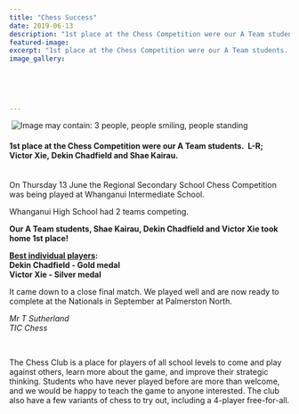 ```yaml
---
title: "Chess Success"
date: 2019-06-13
description: "1st place at the Chess Competition were our A Team students.  L-R;  Victor Xie, Dekin Chadfield and Shae Kairau..."
featured-image: 
excerpt: "1st place at the Chess Competition were our A Team students.  L-R;  Victor Xie, Dekin Chadfield and Shae Kairau."
image_gallery:
	
	
	
	
	
---
```


<p>&nbsp;<img src="https://scontent-syd2-1.xx.fbcdn.net/v/t1.0-9/64319945_2263344460381386_5015282183972061184_n.jpg?_nc_cat=101&amp;_nc_ht=scontent-syd2-1.xx&amp;oh=f74271021075ee8a58f47e598611b09a&amp;oe=5D810D07" alt="Image may contain: 3 people, people smiling, people standing" /></p>
<h4>1st place at the Chess Competition&nbsp;were our A Team students.&nbsp; L-R;&nbsp; Victor Xie,&nbsp;Dekin Chadfield and Shae&nbsp;Kairau.&nbsp;&nbsp;</h4>
<p><br />On Thursday 13 June the Regional Secondary School Chess Competition was being played at Whanganui Intermediate School.&nbsp;</p>
<p>Whanganui High School had 2 teams competing.&nbsp;</p>
<p><strong>Our A Team students, Shae Kairau, Dekin Chadfield and Victor Xie took home 1st place!&nbsp;&nbsp;</strong></p>
<p><strong><span style="text-decoration: underline;">Best individual players</span>:</strong><br /><strong>Dekin Chadfield - Gold medal</strong><br /><strong>Victor Xie - Silver medal&nbsp;</strong></p>
<p>It came down to a close final match. We played well and are now ready to complete at the Nationals in September at Palmerston North.&nbsp;</p>
<p><em>Mr T Sutherland<br /> TIC Chess</em></p>
<p><em><br /></em></p>
<p>The Chess Club is a place for players of all school levels to come and play against others, learn more about the game, and improve their strategic thinking. Students who have never played before are more than welcome, and we would be happy to teach the game to anyone interested. The club also have a few variants of chess to try out, including a 4-player free-for-all.</p>

